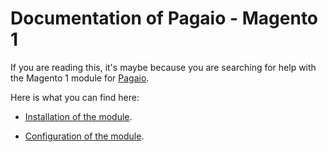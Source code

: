 # Documentation of Pagaio - Magento 1

If you are reading this, it's maybe because you are searching for help with the Magento 1 module for [Pagaio][pagaio].



Here is what you can find here:

- [Installation of the module](https://github.com/pagaio-lab/magento1/tree/master/docs/installation.md).

- [Configuration of the module](https://github.com/pagaio-lab/magento1/tree/master/docs/configuration.md).

<!-- - Handle a Webhook.-->
<!-- - Customize the payment methods in front. -->
<!-- - Interact with Pagaio in my own code. -->

[pagaio]: https://pagaio.com	"Pagaio website"
